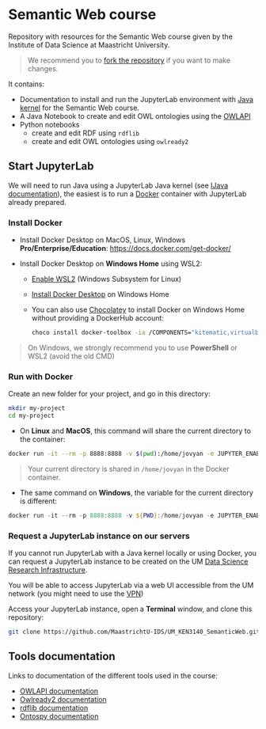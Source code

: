 # Semantic Web course

Repository with resources for the Semantic Web course given by the Institute of Data Science at Maastricht University.

> We recommend you to [fork the repository](https://github.com/MaastrichtU-IDS/UM_KEN3140_SemanticWeb/fork) if you want to make changes.

It contains:

* Documentation to install and run the JupyterLab environment with [Java kernel](https://github.com/SpencerPark/IJava) for the Semantic Web course.
* A Java Notebook to create and edit OWL ontologies using the [OWLAPI](https://github.com/owlcs/owlapi) 
* Python notebooks
  * create and edit RDF using `rdflib`
  * create and edit OWL ontologies using `owlready2`

## Start JupyterLab

We will need to run Java using a JupyterLab Java kernel (see [IJava documentation](https://github.com/SpencerPark/IJava)), the easiest is to run a [Docker](https://docs.docker.com/get-docker) container with JupyterLab already prepared.

### Install Docker

* Install Docker Desktop on MacOS, Linux, Windows **Pro/Enterprise/Education**: https://docs.docker.com/get-docker/

* Install Docker Desktop on **Windows Home** using WSL2: 

  * [Enable WSL2](https://docs.microsoft.com/en-us/windows/wsl/install-win10) (Windows Subsystem for Linux)

  * [Install Docker Desktop](https://docs.docker.com/docker-for-windows/install-windows-home/) on Windows Home

  * You can also use [Chocolatey](https://chocolatey.org/) to install Docker on Windows Home without providing a DockerHub account:

    ```bash
    choco install docker-toolbox -ia /COMPONENTS="kitematic,virtualbox,dockercompose" -ia /TASKS="desktopicon,modifypath,upgradevm"
    ```

> On Windows, we strongly recommend you to use **PowerShell** or WSL2 (avoid the old CMD)

### Run with Docker

Create an new folder for your project, and go in this directory:

```bash
mkdir my-project
cd my-project
```

* On **Linux** and **MacOS**, this command will share the current directory to the container:

```bash
docker run -it --rm -p 8888:8888 -v $(pwd):/home/jovyan -e JUPYTER_ENABLE_LAB=yes -e JUPYTER_TOKEN=YOURPASSWORD jbindinga/java-notebook 
```

> Your current directory is shared in `/home/jovyan` in the Docker container.

* The same command on **Windows**, the variable for the current directory is different:

```powershell
docker run -it --rm -p 8888:8888 -v ${PWD}:/home/jovyan -e JUPYTER_ENABLE_LAB=yes -e JUPYTER_TOKEN=YOURPASSWORD jbindinga/java-notebook 
```

### Request a JupyterLab instance on our servers

If you cannot run JupyterLab with a Java kernel locally or using Docker, you can request a JupyterLab instance to be created on the UM [Data Science Research Infrastructure](https://maastrichtu-ids.github.io/dsri-documentation/). 

You will be able to access JupyterLab via a web UI accessible from the UM network (you might need to use the [VPN](https://vpn.maastrichtuniversity.nl/))

Access your JupyterLab instance, open a **Terminal** window, and clone this repository:

```bash
git clone https://github.com/MaastrichtU-IDS/UM_KEN3140_SemanticWeb.git
```

## Tools documentation

Links to documentation of the different tools used in the course:

* [OWLAPI documentation](https://github.com/owlcs/owlapi/wiki/Documentation)
* [Owlready2 documentation](https://owlready2.readthedocs.io/en/latest/)
* [rdflib documentation](https://rdflib.readthedocs.io/en/stable/)
* [Ontospy documentation](http://lambdamusic.github.io/Ontospy)
